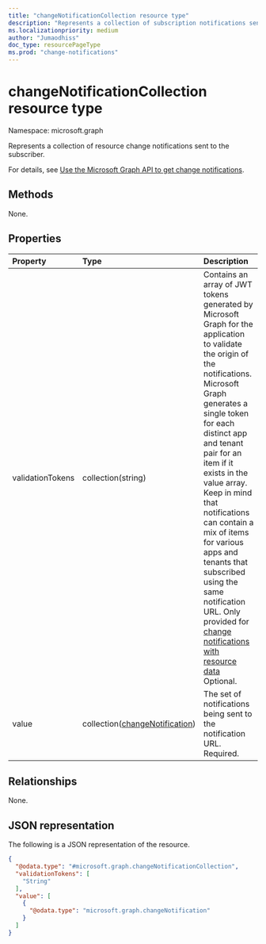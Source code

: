 ```yaml
---
title: "changeNotificationCollection resource type"
description: "Represents a collection of subscription notifications sent to the subscriber."
ms.localizationpriority: medium
author: "Jumaodhiss"
doc_type: resourcePageType
ms.prod: "change-notifications"
---
```


# changeNotificationCollection resource type

Namespace: microsoft.graph

Represents a collection of resource change notifications sent to the subscriber.

For details, see [Use the Microsoft Graph API to get change notifications](webhooks.md).

## Methods

None.

## Properties

| Property | Type | Description |
|:---------|:-----|:------------|
| validationTokens | collection(string) | Contains an array of JWT tokens generated by Microsoft Graph for the application to validate the origin of the notifications. Microsoft Graph generates a single token for each distinct app and tenant pair for an item if it exists in the value array. Keep in mind that notifications can contain a mix of items for various apps and tenants that subscribed using the same notification URL. Only provided for [change notifications with resource data](/graph/webhooks-with-resource-data.md) Optional. |
| value | collection([changeNotification](changenotification.md)) | The set of notifications being sent to the notification URL. Required. |

## Relationships

None.

## JSON representation

The following is a JSON representation of the resource.

<!-- {
  "blockType": "resource",
  "optionalProperties": [

  ],
  "@odata.type": "microsoft.graph.changeNotificationCollection"
}-->
``` json
{
  "@odata.type": "#microsoft.graph.changeNotificationCollection",
  "validationTokens": [
    "String"
  ],
  "value": [
    {
      "@odata.type": "microsoft.graph.changeNotification"
    }
  ]
}
```

<!-- uuid: 8cc2599e-9740-4191-93fa-bc13c6f91564
2020-05-25 14:57:30 UTC -->
<!--
{
  "type": "#page.annotation",
  "description": "change notification collection resource",
  "keywords": "",
  "section": "documentation",
  "tocPath": "",
  "suppressions": []
}
-->

